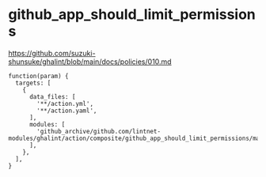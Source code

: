 # github_app_should_limit_permissions

https://github.com/suzuki-shunsuke/ghalint/blob/main/docs/policies/010.md

```jsonnet
function(param) {
  targets: [
    {
      data_files: [
        '**/action.yml',
        '**/action.yaml',
      ],
      modules: [
        'github_archive/github.com/lintnet-modules/ghalint/action/composite/github_app_should_limit_permissions/main.jsonnet@00571db321e413d45be457f39e48cd4237399bb7:v0.3.0',
      ],
    },
  ],
}
```
